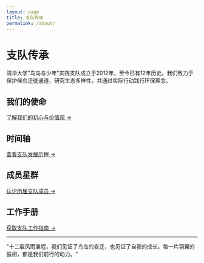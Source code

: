 ```yaml
---
layout: page
title: 支队传承
permalink: /about/
---
```


# 支队传承

清华大学"鸟岛与少年"实践支队成立于2012年，至今已有12年历史。我们致力于保护候鸟迁徙通道，研究生态多样性，并通过实际行动践行环保理念。

## 我们的使命

[了解我们的初心与价值观 →](/about/mission)

## 时间轴

[查看支队发展历程 →](/about/timeline)

## 成员星群

[认识历届支队成员 →](/about/members)

## 工作手册

[获取支队工作指南 →](/about/handbook)

---

"十二载风雨兼程，我们见证了鸟岛的变迁，也见证了自我的成长。每一片羽翼的振翅，都是我们前行的动力。"
